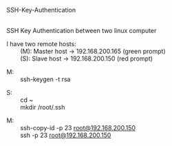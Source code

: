 SSH-Key-Authentication<br><br>

SSH Key Authentication between two linux computer<br>

I have two remote hosts:<br>
&emsp;&emsp;  (M): Master host -> 192.168.200.165 (green prompt)<br>
&emsp;&emsp; (S): Slave host  -> 192.168.200.150 (red prompt)<br>

M:<br>
&emsp;&emsp; ssh-keygen -t rsa<br>
  
S:<br>
&emsp;&emsp; cd ~<br>
&emsp;&emsp; mkdir /root/.ssh<br>
  
M:  <br>
&emsp;&emsp; ssh-copy-id -p 23 root@192.168.200.150<br>
&emsp;&emsp; ssh -p 23 root@192.168.200.150<br>
  
